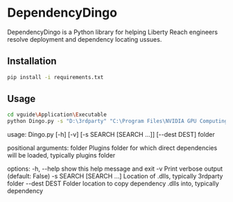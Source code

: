 # DependencyDingo

DependencyDingo is a Python library for helping Liberty Reach engineers resolve deployment and dependency locating ussues.

## Installation

```bash
pip install -i requirements.txt
```

## Usage

```bash
cd vguide\Application\Executable
python Dingo.py -s "D:\3rdparty" "C:\Program Files\NVIDIA GPU Computing Toolkit\CUDA\v10.1\bin" -v --dest dependency plugins

```
usage: Dingo.py [-h] [-v] [-s SEARCH [SEARCH ...]] [--dest DEST] folder

positional arguments:
  folder                Plugins folder for which direct dependencies will be loaded, typically plugins folder

options:
  -h, --help            show this help message and exit
  -v                    Print verbose output (default: False)
  -s SEARCH [SEARCH ...]
                        Location of .dlls, typically 3rdparty folder
  --dest DEST           Folder location to copy dependency .dlls into, typically dependency

```